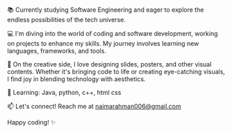 📚 Currently studying Software Engineering and eager to explore the endless possibilities of the tech universe.

💻 I'm diving into the world of coding and software development, working on projects to enhance my skills. My journey involves learning new languages, frameworks, and tools.

🎨 On the creative side, I love designing slides, posters, and other visual contents. Whether it's bringing code to life or creating eye-catching visuals, I find joy in blending technology with aesthetics.

🌱 Learning: Java, python, c++, html css


📫 Let's connect! Reach me at naimarahman006@gmail.com 

Happy coding! ✨
